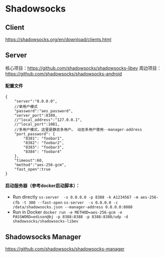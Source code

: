 # Shadowsocks
## Client
https://shadowsocks.org/en/download/clients.html
## Server
核心项目：https://github.com/shadowsocks/shadowsocks-libev
周边项目：https://github.com/shadowsocks/shadowsocks-android
#### 配置文件
```
{
    "server":"0.0.0.0",
    //单用户模式
    "password":"aes_password",
    "server_port":8389,
    //"local_address":"127.0.0.1",
    //"local_port":1081,
    //多用户模式，这里是静态多用户。 动态多用户使用--manager-address
    "port_password": {
        "8381": "foobar1",
        "8382": "foobar2",
        "8383": "foobar3",
        "8384": "foobar4"
    },
    "timeout":60,
    "method":"aes-256-gcm",
    "fast_open":true
}
```
#### 启动服务器（参考docker启动脚本）：
- Run directly
`ss-server  -s 0.0.0.0 -p 8388 -k A1234567 -m aes-256-cfb -t 300 --fast-open`
`ss-server  -s 0.0.0.0 -c /data/shadowsocks.json --manager-address 0.0.0.0:8080`
- Run in Docker
`docker run -e METHOD=aes-256-gcm -e PASSWORD=edison@bj -p 8388:8388 -p 8388:8388/udp -d shadowsocks/shadowsocks-libev`
## Shadowsocks Manager
https://github.com/shadowsocks/shadowsocks-manager